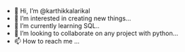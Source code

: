 - 👋 Hi, I’m @karthikkalarikal
- 👀 I’m interested in creating new things...
- 🌱 I’m currently learning SQL..
- 💞️ I’m looking to collaborate on any project with python...
- 📫 How to reach me ...

<!---
karthikkalarikal/karthikkalarikal is a ✨ special ✨ repository because its `README.md` (this file) appears on your GitHub profile.
You can click the Preview link to take a look at your changes.
--->
